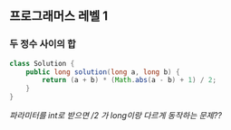 ## 프로그래머스 레벨 1
### 두 정수 사이의 합
```java
class Solution {
    public long solution(long a, long b) {
        return (a + b) * (Math.abs(a - b) + 1) / 2;
    }
}
```

*파라미터를 int로 받으면 /2 가 long이랑 다르게 동작하는 문제??*
